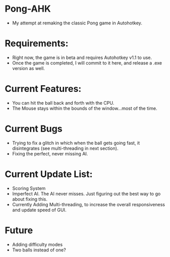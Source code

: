 # Pong-AHK
- My attempt at remaking the classic Pong game in Autohotkey.

# Requirements:
- Right now, the game is in beta and requires Autohotkey v1.1 to use.
- Once the game is completed, I will commit to it here, and release a .exe version as well.

# Current Features:
- You can hit the ball back and forth with the CPU.
- The Mouse stays within the bounds of the window...most of the time.

# Current Bugs
- Trying to fix a glitch in which when the ball gets going fast, it disintegrates (see multi-threading in next section).
- Fixing the perfect, never missing AI.

# Current Update List:
- Scoring System
- Imperfect AI. The AI never misses. Just figuring out the best way to go about fixing this.
- Currently Adding Multi-threading, to increase the overall responsiveness and update speed of GUI.

# Future
- Adding difficulty modes
- Two balls instead of one?
